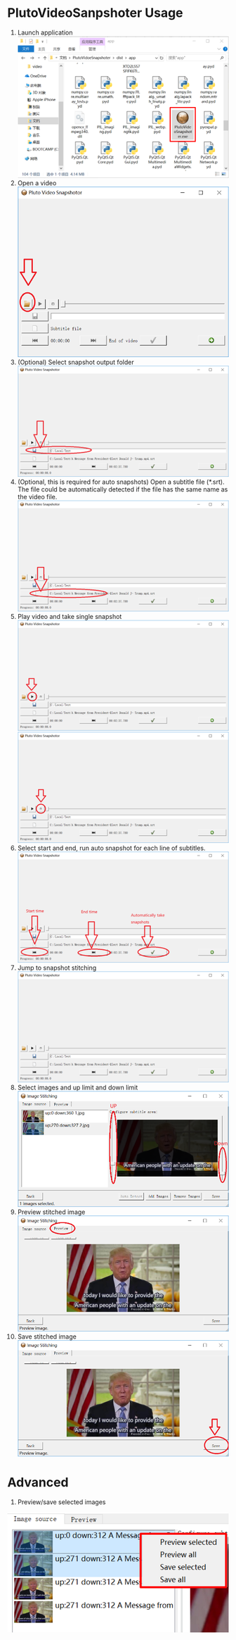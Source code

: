 PlutoVideoSanpshoter Usage
====

1. Launch application
![Launch](images/usage/screenshot_exe.png)
1. Open a video
![Open a video](images/usage/screenshot_open.png)
1. (Optional) Select snapshot output folder
![Output folder](images/usage/screenshot_output.png)
1. (Optional, this is required for auto snapshots) Open a subtitle file (*.srt). The file could be automatically detected if the file has the same name as the video file.
![Open srt file](images/usage/screenshot_srt.png)
1. Play video and take single snapshot
![Play](images/usage/screenshot_play.png)
![Single snapshot](images/usage/screenshot_single.png)
1. Select start and end, run auto snapshot for each line of subtitles.
![Task](images/usage/screenshot_task.png)
1. Jump to snapshot stitching
![Jump](images/usage/screenshot_jump.png)
1. Select images and up limit and down limit
![Up and Down limit](images/usage/screenshot_updown.png)
1. Preview stitched image
![Jump](images/usage/screenshot_preview.png)
1. Save stitched image
![Save](images/usage/screenshot_save.png)

# Advanced

1. Preview/save selected images

![Save](images/usage/screenshot_preview_selected.png)


